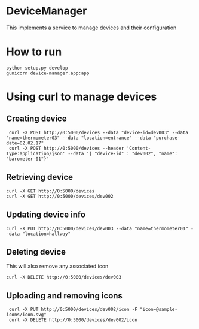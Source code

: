 DeviceManager
=============

This implements a service to manage devices and their configuration

# How to run
```shell
python setup.py develop
gunicorn device-manager.app:app
```

# Using curl to manage devices

## Creating device
```shell
 curl -X POST http://0:5000/devices --data "device-id=dev003" --data "name=thermometer03" --data "location=entrance" --data "purchase-date=02.02.17"
 curl -X POST http://0:5000/devices --header 'Content-Type:application/json' --data '{ "device-id" : "dev002", "name": "barometer-01"}'
 ```

## Retrieving device

```shell
curl -X GET http://0:5000/devices
curl -X GET http://0:5000/devices/dev002
 ```

## Updating device info
```shell
curl -X PUT http://0:5000/devices/dev003 --data "name=thermometer01" --data "location=hallway"
```
## Deleting device
This will also remove any associated icon

```shell
curl -X DELETE http://0:5000/devices/dev003
```

## Uploading and removing icons

```shell
 curl -X PUT http://0:5000/devices/dev002/icon -F "icon=@sample-icons/icon.svg"
 curl -X DELETE http://0:5000/devices/dev002/icon
```
